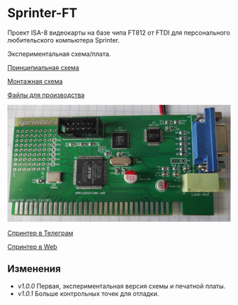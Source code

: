 # Sprinter-FT

Проект ISA-8 видеокарты на базе чипа FT812 от FTDI для персонального любительского компьютера Sprinter.

Экспериментальная схема/плата.

[Принципиальная схема](Export/Schematic_Sprinter-FT_v1.0.0.pdf)

[Монтажная схема](Export/PCB_Sprinter-FT_v1.0.0.pdf)

[Файлы для производства](Export/Gerbers/Sprinter-FT_v1.0.0.zip)

![image](Export/preview.png)

[Спринтер в Телеграм](https://t.me/zx_sprinter)

[Спринтер в Web](https://www.sprinter.ru/)

## Изменения
* _v1.0.0_ Первая, экспериментальная версия схемы и  печатной платы.
* _v1.0.1_ Больше контрольных точек для отладки.
